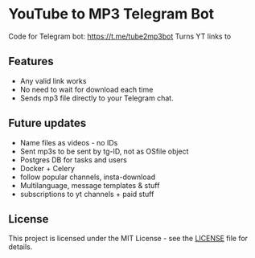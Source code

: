 # YouTube to MP3 Telegram Bot

Code for Telegram bot: https://t.me/tube2mp3bot
Turns YT links to 

## Features

- Any valid link works
- No need to wait for download each time
- Sends mp3 file directly to your Telegram chat.

## Future updates

- Name files as videos - no IDs
- Sent mp3s to be sent by tg-ID, not as OSfile object
- Postgres DB for tasks and users
- Docker + Celery 
- follow popular channels, insta-download
- Multilanguage, message templates & stuff
- subscriptions to yt channels + paid stuff

## License

This project is licensed under the MIT License - see the [LICENSE](LICENSE) file for details.